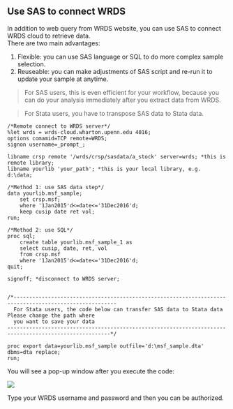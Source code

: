 ## Use SAS to connect WRDS
In addition to web query from WRDS website, you can use SAS to connect WRDS cloud to retrieve data.<br>
There are two main advantages:
1. Flexible: you can use SAS language or SQL to do more complex sample selection.
2. Reuseable: you can make adjustments of SAS script and re-run it to update your sample at anytime. 


>For SAS users, this is even efficient for your workflow, because you can do your analysis immediately after you extract data from WRDS.

>For Stata users, you have to transpose SAS data to 
Stata data.

```sas
/*Remote connect to WRDS server*/
%let wrds = wrds-cloud.wharton.upenn.edu 4016;
options comamid=TCP remote=WRDS;
signon username=_prompt_;

libname crsp remote '/wrds/crsp/sasdata/a_stock' server=wrds; *this is remote library;
libname yourlib 'your_path'; *this is your local library, e.g. d:\data;

/*Method 1: use SAS data step*/
data yourlib.msf_sample;
    set crsp.msf;
    where '1Jan2015'd<=date<='31Dec2016'd;
    keep cusip date ret vol;
run;

/*Method 2: use SQL*/
proc sql;
    create table yourlib.msf_sample_1 as
    select cusip, date, ret, vol
    from crsp.msf
    where '1Jan2015'd<=date<='31Dec2016'd;
quit;

signoff; *disconnect to WRDS server;


/*-------------------------------------------------------------------------------------------------------
  For Stata users, the code below can transfer SAS data to Stata data Please change the path where 
  you want to save your data
-------------------------------------------------------------------------------------------------------*/

proc export data=yourlib.msf_sample outfile='d:\msf_sample.dta' dbms=dta replace;
run;
```

You will see a pop-up window after you execute the code:

<img src='/Users/ml/LUBS/PhD data management/programs/jupyter/wrdsuser.png'>

Type your WRDS username and password and then you can be authorized.